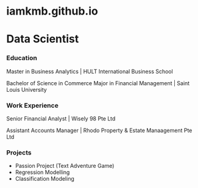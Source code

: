 # iamkmb.github.io

# Data Scientist

### Education
Master in Business Analytics |
HULT International Business School

Bachelor of Science in Commerce Major in Financial Management |
Saint Louis University

### Work Experience
Senior Financial Analyst |
Wisely 98 Pte Ltd 

Assistant Accounts Manager |
Rhodo Property & Estate Manaagement Pte Ltd

### Projects
- Passion Project (Text Adventure Game) 
- Regression Modelling
- Classification Modeling

